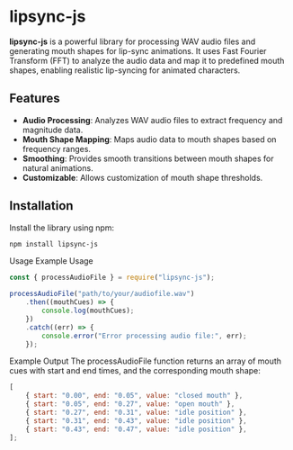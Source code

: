 # lipsync-js

**lipsync-js** is a powerful library for processing WAV audio files and generating mouth shapes for lip-sync animations. It uses Fast Fourier Transform (FFT) to analyze the audio data and map it to predefined mouth shapes, enabling realistic lip-syncing for animated characters.

## Features

-   **Audio Processing**: Analyzes WAV audio files to extract frequency and magnitude data.
-   **Mouth Shape Mapping**: Maps audio data to mouth shapes based on frequency ranges.
-   **Smoothing**: Provides smooth transitions between mouth shapes for natural animations.
-   **Customizable**: Allows customization of mouth shape thresholds.

## Installation

Install the library using npm:

```bash
npm install lipsync-js
```

Usage
Example Usage

```js
const { processAudioFile } = require("lipsync-js");

processAudioFile("path/to/your/audiofile.wav")
    .then((mouthCues) => {
        console.log(mouthCues);
    })
    .catch((err) => {
        console.error("Error processing audio file:", err);
    });
```

Example Output
The processAudioFile function returns an array of mouth cues with start and end times, and the corresponding mouth shape:

```js
[
    { start: "0.00", end: "0.05", value: "closed mouth" },
    { start: "0.05", end: "0.27", value: "open mouth" },
    { start: "0.27", end: "0.31", value: "idle position" },
    { start: "0.31", end: "0.43", value: "idle position" },
    { start: "0.43", end: "0.47", value: "idle position" },
];
```
